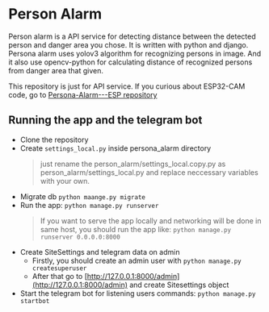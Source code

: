 # Person Alarm

Person alarm is a API service for detecting distance between the detected person and danger area you chose. It is written with python and django. Persona alarm uses yolov3 algorithm for recognizing persons in image. And it also use opencv-python for calculating distance of recognized persons from danger area that given.

This repository is just for API service. If you curious about ESP32-CAM code, go to [Persona-Alarm---ESP repository](https://github.com/umtdemr/Persona-Alarm---ESP)

## Running the app and the telegram bot

* Clone the repository
* Create ```settings_local.py``` inside persona_alarm directory
  > just rename the person_alarm/settings_local.copy.py as person_alarm/settings_local.py
  and replace neccessary variables with your own.
* Migrate db ```python maange.py migrate```
* Run the app: ```python manage.py runserver```
  > If you want to serve the app locally and networking will be done in same host, you should run the app like: ```python manage.py runserver 0.0.0.0:8000``` 
* Create SiteSettings and telegram data on admin
  * Firstly, you should create an admin user with ```python manage.py createsuperuser```
  * After that go to [http://127.0.0.1:8000/admin](http://127.0.0.1:8000/admin) and create Sitesettings object
* Start the telegram bot for listening users commands: ```python manage.py startbot```
